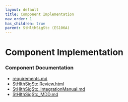```yaml
---
layout: default
title: Component Implementation
nav_order: 1
has_children: true
parent: StHlthSigStc (ES106A)
---
```

# Component Implementation
### Component Documentation

- [requirements.md](doc/requirements.md)
- [StHlthSigStc Review.html](doc/StHlthSigStc%20Review.html)
- [StHlthSigStc_IntegrationManual.md](doc/StHlthSigStc_IntegrationManual.md)
- [StHlthSigStc_MDD.md](doc/StHlthSigStc_MDD.md)

